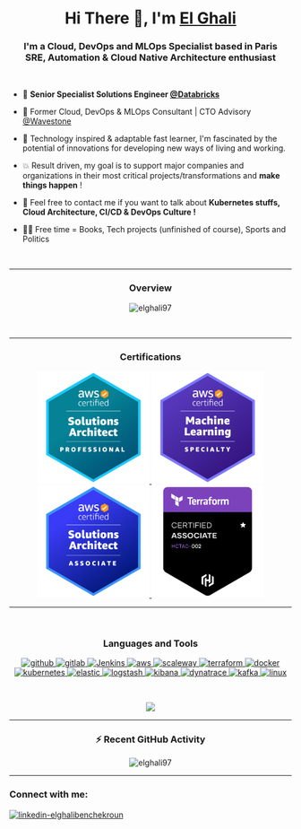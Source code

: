 <h1 align="center">Hi There 👋, I'm <a href="https://github.com/elghali97" target="blank">El Ghali</a></h1> 
<h3 align="center">I'm a Cloud, DevOps and MLOps Specialist based in Paris <br> SRE, Automation & Cloud Native Architecture enthusiast</h3>
<br>

-   🏢 **Senior Specialist Solutions Engineer [@Databricks](https://www.databricks.com/)**
  
-   🏢 Former Cloud, DevOps & MLOps Consultant | CTO Advisory [@Wavestone](https://https://wavestone.com/)

-   🚩 Technology inspired & adaptable fast learner, I'm fascinated by the potential of innovations for developing new ways of living and working. 

-   💥 Result driven, my goal is to support major companies and organizations in their most critical projects/transformations and **make things happen** !

-   💬 Feel free to contact me if you want to talk about **Kubernetes stuffs, Cloud Architecture, CI/CD & DevOps Culture !**

-   👨‍💻 Free time = Books, Tech projects (unfinished of course), Sports and Politics 

<br>

----

<h3 align="center">Overview</h3>
<p align="center">
    <img src="https://github-readme-streak-stats.herokuapp.com/?user=elghali97&theme=radical" alt="elghali97" />
</p>

<br>

----

<h3 align="center">Certifications</h3>
<p align="center">
    <a href="https://www.credly.com/earner/earned/badge/6a916b90-7814-4461-b7f7-3a12b79db981">
        <img src="images/aws-certified-saa-pro.png" alt="AWS Certified Solution Architect - Professional" width="200" height="200"/>
    </a>
    <a href="https://www.credly.com/earner/earned/badge/0955bfed-9620-41bc-b615-262c70997e48">
	    <img src="images/aws-certified-mlops.png" alt="AWS Certified Machine Learning - Specialty" width="200" height="200"/>
    </a>
    <a href="https://www.credly.com/earner/earned/badge/045b0a83-9242-48fe-8fc6-1a40b7e3470f">
        <img src="images/aws-certified-saa.png" alt="AWS Certified Solution Architect - Associate" width="200" height="200"/>
    </a>
    <a href="https://www.credly.com/earner/earned/badge/e2d81ec9-df5e-42f5-a60d-de659828c0dc">
        <img src="images/terraform-certified-associate.png" alt="Terraform Certified - Associate" width="200" height="200"/>
    </a>
</p>

----

<br>

<h3 align="center">Languages and Tools</h3>
<p align="center">
	<a href="https://github.com/" target="_blank">
		<img src="https://www.vectorlogo.zone/logos/github/github-tile.svg" alt="github" width="40" height="40"/>
	</a>
	<a href="https://about.gitlab.com/" target="_blank">
		<img src="https://www.vectorlogo.zone/logos/gitlab/gitlab-icon.svg" alt="gitlab" width="40" height="40"/>
	</a>
	<a href="https://www.jenkins.io/" target="_blank">
		<img src="https://www.vectorlogo.zone/logos/jenkins/jenkins-icon.svg" alt="Jenkins" width="40" height="40"/>
	</a>
	<a href="https://aws.amazon.com/" target="_blank">
		<img src="https://cdn.worldvectorlogo.com/logos/aws-2.svg" alt="aws" width="40" height="40"/>
	</a>
	<a href="https://www.scaleway.com/" target="_blank">
		<img src="https://www.vectorlogo.zone/logos/scaleway/scaleway-icon.svg" alt="scaleway" width="40" height="40"/>
	</a>
	<a href="https://www.terraform.io" target="_blank">
		<img src="https://www.vectorlogo.zone/logos/terraformio/terraformio-icon.svg" alt="terraform" width="40" height="40"/>
	</a>
	<a href="https://www.docker.com/" target="_blank">
		<img src="https://raw.githubusercontent.com/gilbarbara/logos/master/logos/docker-icon.svg" alt="docker" width="40" height="40"/>
	</a>
	<a href="https://kubernetes.io" target="_blank">
		<img src="https://www.vectorlogo.zone/logos/kubernetes/kubernetes-icon.svg" alt="kubernetes" width="40" height="40"/>
	</a>
	<a href="https://www.elastic.co/fr/elasticsearch" target="_blank">
		<img src="https://www.vectorlogo.zone/logos/elastic/elastic-icon.svg" alt="elastic" width="40" height="40"/>
	</a>
	<a href="https://www.elastic.co/fr/logstash" target="_blank">
		<img src="https://www.vectorlogo.zone/logos/elasticco_logstash/elasticco_logstash-icon.svg" alt="logstash" width="40" height="40"/>
	</a>
	<a href="https://www.elastic.co/fr/kibana" target="_blank">
		<img src="https://www.vectorlogo.zone/logos/elasticco_kibana/elasticco_kibana-icon.svg" alt="kibana" width="40" height="40"/>
	</a>
	<a href="https://www.dynatrace.fr" target="_blank">
		<img src="https://www.vectorlogo.zone/logos/dynatrace/dynatrace-icon.svg" alt="dynatrace" height="40"/>
	</a>
	<a href="https://kafka.apache.org" target="_blank">
		<img src="https://www.vectorlogo.zone/logos/apache_kafka/apache_kafka-icon.svg" alt="kafka" width="40" height="40"/>
	</a>
	<a href="https://www.linux.org/" target="_blank">
		<img src="https://www.vectorlogo.zone/logos/linux/linux-icon.svg" alt="linux" width="40" height="40"/>
	</a>
</p>

<br>

<p align="center">
    <img src="https://github-readme-stats.vercel.app/api/top-langs/?username=elghali97&langs_count=8&count_private=true&hide=jupyter%20notebook,html&theme=radical" style="vertical-align: top;" />
</p>

----

<h3 align="center">⚡ Recent GitHub Activity</h3>

<p align="center">
    <img src="https://github-readme-stats.vercel.app/api?username=elghali97&show_icons=true&count_private=true&theme=radical" alt="elghali97" />
</p>

----

<p align="left">
	<h3 align="left">Connect with me:</h3>
	<a href="https://www.linkedin.com/in/elghali-benchekroun" target="blank">
		<img align="center" src="https://www.kingtree.eu/wp-content/uploads/2017/10/Linkedin_circle.svg_.png" alt="linkedin-elghalibenchekroun" height="30" width="30" />
	</a>
</p>
